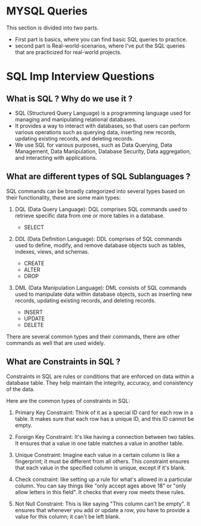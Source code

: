 # MYSQL Queries
This section is divided into two parts. 
- First part is basics, where you can find basic SQL queries to practice. 
- second part is Real-world-scenarios, where I've put the SQL queries that are practicized for real-world projects. 

# SQL Imp Interview Questions 

## What is SQL ? Why do we use it ? 
- SQL (Structured Query Language) is a programming language used for managing and manipulating relational databases. 
- It provides a way to interact with databases, so that users can perform various operations such as querying data, inserting new records, updating existing records, and deleting records.
- We use SQL for various purposes, such as Data Querying, Data Management, Data Manipulation, Database Security, Data aggregation, and interacting with applications. 

## What are different types of SQL Sublanguages ? 
SQL commands can be broadly categorized into several types based on their functionality, these are some main types: 

1. DQL (Data Query Language): DQL comprises SQL commands used to retrieve specific data from one or more tables in a database.
    - SELECT 

2. DDL (Data Definition Language): DDL comprises of SQL commands used to define, modify, and remove database objects such as tables, indexes, views, and schemas.

    - CREATE
    - ALTER
    - DROP

3. DML (Data Manipulation Language): DML consists of SQL commands used to manipulate data within database objects, such as inserting new records, updating existing records, and deleting records.

    - INSERT
    - UPDATE
    - DELETE

There are several common types and their commands, there are other commands as well that are used widely. 

## What are Constraints in SQL ?
Constraints in SQL are rules or conditions that are enforced on data within a database table. They help maintain the integrity, accuracy, and consistency of the data.

Here are the common types of constraints in SQL:

1. Primary Key Constraint: Think of it as a special ID card for each row in a table. It makes sure that each row has a unique ID, and this ID cannot be empty.

2. Foreign Key Constraint:  It's like having a connection between two tables. It ensures that a value in one table matches a value in another table.

3. Unique Constraint: Imagine each value in a certain column is like a fingerprint; it must be different from all others. This constraint ensures that each value in the specified column is unique, except if it's blank.

4. Check constraint:  like setting up a rule for what's allowed in a particular column. You can say things like "only accept ages above 18" or "only allow letters in this field". It checks that every row meets these rules.

5. Not Null Constraint: This is like saying "This column can't be empty". It ensures that whenever you add or update a row, you have to provide a value for this column; it can't be left blank.